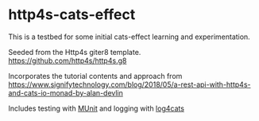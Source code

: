 # http4s-cats-effect

This is a testbed for some initial cats-effect learning and experimentation.

Seeded from the Http4s giter8 template.
https://github.com/http4s/http4s.g8

Incorporates the tutorial contents and approach from https://www.signifytechnology.com/blog/2018/05/a-rest-api-with-http4s-and-cats-io-monad-by-alan-devlin

Includes testing with [MUnit](https://scalameta.org/munit/) and logging with [log4cats](https://index.scala-lang.org/typelevel/log4cats)